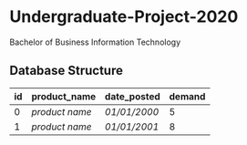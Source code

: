 # Undergraduate-Project-2020
Bachelor of Business Information Technology

## Database Structure
| id | product_name | date_posted | demand |
|----| ------------ | ----------- | ------ |
| 0  |*product name*| *01/01/2000*| 5      |
| 1  |*product name*| *01/01/2001*| 8      |
